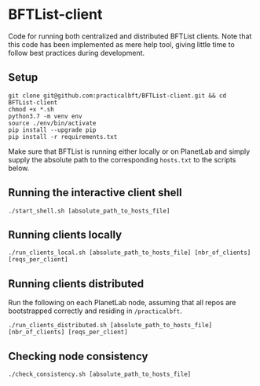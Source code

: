 # BFTList-client
Code for running both centralized and distributed BFTList clients. Note that this code has been implemented as mere help tool, giving little time to follow best practices during development.

## Setup
```
git clone git@github.com:practicalbft/BFTList-client.git && cd BFTList-client
chmod +x *.sh
python3.7 -m venv env
source ./env/bin/activate
pip install --upgrade pip
pip install -r requirements.txt
```

Make sure that BFTList is running either locally or on PlanetLab and simply supply the absolute path to the corresponding `hosts.txt` to the scripts below.

## Running the interactive client shell
```
./start_shell.sh [absolute_path_to_hosts_file]
```

## Running clients locally
```
./run_clients_local.sh [absolute_path_to_hosts_file] [nbr_of_clients] [reqs_per_client]
```

## Running clients distributed
Run the following on each PlanetLab node, assuming that all repos are bootstrapped correctly and residing in `/practicalbft`.
```
./run_clients_distributed.sh [absolute_path_to_hosts_file] [nbr_of_clients] [reqs_per_client]
```

## Checking node consistency
```
./check_consistency.sh [absolute_path_to_hosts_file]
```